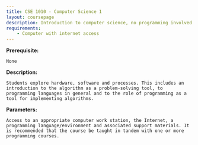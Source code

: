 ```yaml
---
title: CSE 1010 - Computer Science 1
layout: coursepage
description: Introduction to computer science, no programming involved
requirements:
    - Computer with internet access
---
```

    
**Prerequisite:**

    None 

**Description:**

    Students explore hardware, software and processes. This includes an introduction to the algorithm as a problem-solving tool, to programming languages in general and to the role of programming as a tool for implementing algorithms.

**Parameters:**

    Access to an appropriate computer work station, the Internet, a programming language/environment and associated support materials. It is recommended that the course be taught in tandem with one or more programming courses.
